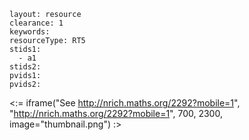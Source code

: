 ````
layout: resource
clearance: 1
keywords:
resourceType: RT5
stids1: 
  - a1
stids2:
pvids1:
pvids2:

````

<:= iframe("See http://nrich.maths.org/2292?mobile=1", "http://nrich.maths.org/2292?mobile=1", 700, 2300, image="thumbnail.png") :>

